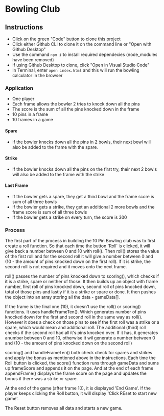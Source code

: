 # Bowling Club

## Instructions

- Click on the green "Code" button to clone this project
- Click either Github CLI to clone it on the command line or "Open with Github Desktop"
- Use the command `npm i` to install required dependecies (node_modules have been removed)
- If using Github Desktop to clone, click "Open in Visual Studio Code"
- In Terminal, enter `open index.html` and this will run the bowling calculator in the browser

### Application

- One player
- Each frame allows the bowler 2 tries to knock down all the pins
- The score is the sum of all the pins knocked down in the frame
- 10 pins in a frame
- 10 frames in a game

#### Spare

- If the bowler knocks down all the pins in 2 bowls, their next bowl will also be added to the frame with the spare.

#### Strike

- If the bowler knocks down all the pins on the first try, their next 2 bowls will also be added to the frame with the strike

#### Last Frame

- If the bowler gets a spare, they get a third bowl and the frame score is sum of all three bowls
- If the bowler gets a strike, they get an additional 2 more bowls and the frame score is sum of all three bowls
- If the bowler gets a strike on every turn, the score is 300

### Process

The first part of the process in building the 10 Pin Bowling club was to first create a roll function. So that each time the button 'Roll' is clicked, it will give back a number between 0 and 10 with roll(). Then roll() stores the value of the first roll and for the second roll it will give a number between 0 and (10 - the amount of pins knocked down on the first roll). If it is strike, the second roll is not required and it moves onto the next frame.

roll() passes the number of pins knocked down to scoring(), which checks if it is a strike, spare or neither of those. It then builds up an object with frame number, first roll of pins knocked down, second roll of pins knocked down, total of those pins and lastly if it is a strike or spare or done. It then pushes the object into an array storing all the data - gameData[].

If the frame is the final one (10), it doesn't use the roll() or scoring() functions. It uses handleFrameTen(). Which generates number of pins knocked down for the first and second roll in the same way as roll(). However it does a check on those pins to see if the first roll was a strike or a spare, which would mean and additional roll. The additional (third) roll checks if the second roll had all it's pins knocked over. If it has, it generates anumber between 0 and 10, otherwise it wil generate a number between 0 and (10 - the amount of pins knocked down on the second roll)

scoring() and handleFrameTen() both check check for spares and strikes and apply the bonus as mentioned above in the instructions. Each time the Roll button is clicked, the score() function runs through gameData and sums up frameScore and appends it on the page. And at the end of each frame appendFrame() displays the frame score on the page and updates the bonus if there was a strike or spare.

At the end of the game (after frame 10), it is displayed 'End Game'. If the player keeps clicking the Roll button, it will display 'Click REset to start new game'.

The Reset button removes all data and starts a new game.
